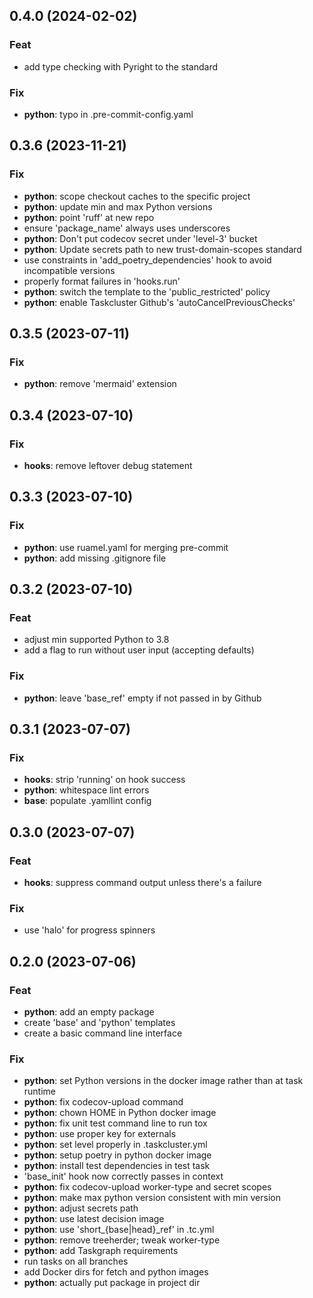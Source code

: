 ## 0.4.0 (2024-02-02)

### Feat

- add type checking with Pyright to the standard

### Fix

- **python**: typo in .pre-commit-config.yaml

## 0.3.6 (2023-11-21)

### Fix

- **python**: scope checkout caches to the specific project
- **python**: update min and max Python versions
- **python**: point 'ruff' at new repo
- ensure 'package_name' always uses underscores
- **python**: Don't put codecov secret under 'level-3' bucket
- **python**: Update secrets path to new trust-domain-scopes standard
- use constraints in 'add_poetry_dependencies' hook to avoid incompatible versions
- properly format failures in 'hooks.run'
- **python**: switch the template to the 'public_restricted' policy
- **python**: enable Taskcluster Github's 'autoCancelPreviousChecks'

## 0.3.5 (2023-07-11)

### Fix

- **python**: remove 'mermaid' extension

## 0.3.4 (2023-07-10)

### Fix

- **hooks**: remove leftover debug statement

## 0.3.3 (2023-07-10)

### Fix

- **python**: use ruamel.yaml for merging pre-commit
- **python**: add missing .gitignore file

## 0.3.2 (2023-07-10)

### Feat

- adjust min supported Python to 3.8
- add a flag to run without user input (accepting defaults)

### Fix

- **python**: leave 'base_ref' empty if not passed in by Github

## 0.3.1 (2023-07-07)

### Fix

- **hooks**: strip 'running' on hook success
- **python**: whitespace lint errors
- **base**: populate .yamllint config

## 0.3.0 (2023-07-07)

### Feat

- **hooks**: suppress command output unless there's a failure

### Fix

- use 'halo' for progress spinners

## 0.2.0 (2023-07-06)

### Feat

- **python**: add an empty package
- create 'base' and 'python' templates
- create a basic command line interface

### Fix

- **python**: set Python versions in the docker image rather than at task runtime
- **python**: fix codecov-upload command
- **python**: chown HOME in Python docker image
- **python**: fix unit test command line to run tox
- **python**: use proper key for externals
- **python**: set level properly in .taskcluster.yml
- **python**: setup poetry in python docker image
- **python**: install test dependencies in test task
- 'base_init' hook now correctly passes in context
- **python**: fix codecov-upload worker-type and secret scopes
- **python**: make max python version consistent with min version
- **python**: adjust secrets path
- **python**: use latest decision image
- **python**: use 'short_{base|head}_ref' in .tc.yml
- **python**: remove treeherder; tweak worker-type
- **python**: add Taskgraph requirements
- run tasks on all branches
- add Docker dirs for fetch and python images
- **python**: actually put package in project dir

